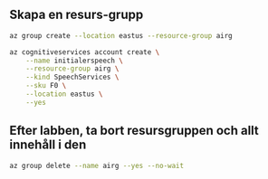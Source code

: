 ## Skapa en resurs-grupp

```bash
az group create --location eastus --resource-group airg
```

```bash
az cognitiveservices account create \
    --name initialerspeech \
    --resource-group airg \
    --kind SpeechServices \
    --sku F0 \
    --location eastus \
    --yes
```

## Efter labben, ta bort resursgruppen och allt innehåll i den

```bash
az group delete --name airg --yes --no-wait
```





